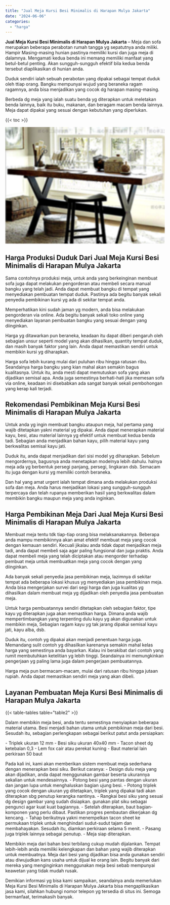```yaml
---
title: "Jual Meja Kursi Besi Minimalis di Harapan Mulya Jakarta"
date: "2024-06-06"
categories: 
  - "harga"
---
```


**Jual Meja Kursi Besi Minimalis di Harapan Mulya Jakarta** – Meja dan sofa merupakan beberapa perabotan rumah tangga yg sepatutnya anda miliki. Hampir Masing-masing hunian pastinya memiliki kursi dan juga meja di dalamnya. Mengamati kedua benda ini memang memiliki manfaat yang betul-betul penting. Akan sungguh-sungguh efektif bila kedua benda tersebut diaplikasikan di hunian anda.

Duduk sendiri ialah sebuah perabotan yang dipakai sebagai tempat duduk oleh ttiap orang. Bangku mempunyai wujud yang beraneka ragam ragamnya, anda bisa menjadikan yang cocok dg harapan masing-masing.

Berbeda dg meja yang ialah suatu benda yg diterapkan untuk meletakan benda lainnya, baik itu buku, makanan, dan beragam macam benda lainnya. Meja dapat dipakai yang sesuai dengan kebutuhan yang diperlukan.

{{< toc >}}

![Jual Meja Kursi Besi Minimalis di Harapan Mulya Jakarta](/images/jual-meja-besi-murah06.png)

## Harga Produksi Duduk Dari Jual Meja Kursi Besi Minimalis di Harapan Mulya Jakarta

Sama contohnya produksi meja, untuk anda yang berkeinginan membuat sofa juga dapat melakukan pengorderan atau membeli secara manual bangku yang telah jadi. Anda dapat membuat bangku di tempat yang menyediakan pembuatan tempat duduk. Pastinya ada begitu banyak sekali penyedia pembikinan kursi yg ada di sekitar tempat anda.

Memperhatikan kini sudah jaman yg modern, anda bisa melakukan pengorderan via online. Ada begitu banyak sekali toko online yang menyediakan layanan pembuatan bangku yang sesuai dengan yang diinginkan.

Harga yg ditawarkan pun beraneka, keadaan itu dapat diberi pengaruh oleh sebagian unsur seperti model yang akan dihasilkan, quantity tempat duduk, dan masih banyak faktor yang lain. Anda dapat memastikan sendiri untuk membikin kursi yg diharapkan.

Harga sofa lebih kurang mulai dari puluhan ribu hingga ratusan ribu. Seandainya harga bangku yang kian mahal akan semakin bagus kualitasnya. Untuk itu, anda mesti dapat memutuskan sofa yang akan dijadikan semisal apa. Anda juga semestinya berhati-hati jika memesan sofa via online, keadaan ini disebabkan ada sangat banyak sekali pembohongan yang kerap kali terjadi.

## Rekomendasi Pembikinan Meja Kursi Besi Minimalis di Harapan Mulya Jakarta

Untuk anda yg ingin membuat bangku ataupun meja, hal pertama yang wajib ditetapkan yakni material yg dipakai. Anda dapat menerapkan material kayu, besi, atau material lainnya yg efektif untuk membuat kedua benda tadi. Sebagian anda menjadikan bahan kayu, pilih material kayu yang berkwalitas semisal kayu jati.

Duduk itu, anda dapat menjadikan dari sisi model yg diharapkan. Sebelum mengordernya, bagusnya anda menetapkan modelnya lebih dahulu. halnya meja ada yg berbentuk persegi panjang, persegi, lingkaran dsb. Semacam itu juga dengan kursi yg memiliki contoh beraneka.

Dan hal yang amat urgent ialah tempat dimana anda melakukan produksi sofa dan meja. Anda harus menjadikan lokasi yang sungguh-sungguh terpercaya dan telah rupanya memberikan hasil yang berkwalitas dalam membikin bangku maupun meja yang anda inginkan.

## Harga Pembikinan Meja Dari Jual Meja Kursi Besi Minimalis di Harapan Mulya Jakarta

Membuat meja tentu tdk tiap-tiap orang bisa melaksanakannya. Beberapa anda mampu membikinnya akan amat efektif membuat meja yang cocok dengan kemauan sendiri. Kecuali jikalau anda tidak dapat menjadikan meja tadi, anda dapat membeli saja agar paling fungsional dan juga praktis. Anda dapat membeli meja yang telah diciptakan atau mengorder terhadap pembuat meja untuk membuatkan meja yang cocok dengan yang diinginkan.

Ada banyak sekali penyedia jasa pembikinan meja, lazimnya di sekitar tempat ada beberapa lokasi khusus yg menyediakan jasa pembikinan meja. Anda bisa mengerjakan survei dari segi harga dan juga kualitas yg dihasilkan dalam membuat meja yg dijadikan oleh penyedia jasa pembuatan meja.

Untuk harga pembuatannya sendiri ditetapkan oleh sebagian faktor, tipe kayu yg diterapkan juga akan memastikan harga. Dimana anda wajib mempertimbangkan yang terpenting dulu kayu yg akan digunakan untuk membikin meja, Sebagian ragam kayu yg tak jarang dipakai semisal kayu jati, kayu alba, dsb.

Duduk itu, contoh yg dipakai akan menjadi penentuan harga juga. Memandang sulit contoh yg dihasilkan karenanya semakin mahal kelas harga yang semestinya anda bayarkan. Kalau ini berakibat dari contoh yang rumit membutuhkan ketelitian yg lebih tinggi. Seandainya ini memungkinkan pengerjaan yg paling lama juga dalam pengerjaan pembuatannya.

Harga meja pun bermacam-macam, mulai dari ratusan ribu hingga jutaan rupiah. Anda dapat memastikan sendiri meja yang akan dibeli.

## Layanan Pembuatan Meja Kursi Besi Minimalis di Harapan Mulya Jakarta

{{< table-tables table="table2" >}}

Dalam membikin meja besi, anda tentu semestinya menyiapkan beberapa material utama. Besi menjadi bahan utama untuk pembikinan meja dari besi. Sesudah itu, sebagian perlengkapan sebagai berikut patut anda persiapkan:

\- Triplek ukuran 12 mm - Besi siku ukuran 40x40 mm - Tacon sheet dg ketebalan 0,3 - Lem fox cair atau perekat kuning - Baut material lain perkiraan 50 baut

Pada kali ini, kami akan memberikan sistem membuat meja sederhana dengan menerapkan besi siku. Berikut caranya: - Design dulu meja yang akan dijadikan, anda dapat menggunakan gambar beserta ukurannya sekalian untuk mendesainnya. - Potong besi yang pantas dengan ukuran dan jangan lupa untuk menghaluskan bagian ujung besi. - Potong triplek yang cocok dengan ukuran yg ditetapkan, triplek yang dipakai tadi akan diterapkan sbg penutup kerangka nantinya. - Rangkai besi siku yang sesuai dg design gambar yang sudah disiapkan. gunakan plat siku sebagai pengunci agar kuat kuat bagiannya. - Setelah diterapkan, baut bagian-komponen yang perlu dibaut. Pastikan progres pembautan dikerjakan dg kencang. - Tahap berikutnya yakni menempelkan tacon sheet ke permukaan triplek untuk menghindari sudut-sudut tajam dan membahayakan. Sesudah itu, diamkan perkiraan selama 5 menit. - Pasang juga triplek lainnya sebagai penutup. - Meja siap diterapkan.

Membikin meja dari bahan besi terbilang cukup mudah dijalankan. Tempat lebih-lebih anda memiliki kelengkapan dan bahan yang wajib diterapkan untuk membuatnya. Meja dari besi yang dijadikan bisa anda gunakan sendiri atau diwujudkan kans usaha untuk dijual ke orang lain. Begitu banyak dari mereka yang menginginkan menggunakan meja besi sebab mempunyai keawetan yang tidak mudah rusak.

Demikian informasi yg bisa kami sampaikan, seandainya anda memerlukan Meja Kursi Besi Minimalis di Harapan Mulya Jakarta bisa mengaplikasikan jasa kami, silahkan hubungi nomor telepon yg tersedia di situs ini. Semoga bermanfaat, terimakasih banyak.
